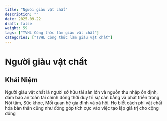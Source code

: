 ```yaml
---
title: "Người giàu vật chất"
description: ""
date: 2025-09-22
draft: false
weight: 59
tags: ["TVHL Công thức làm giàu vật chất"]
categories: ["TVHL Công thức làm giàu vật chất"]
---
```


# Người giàu vật chất

<!-- **Mã:** 
**Nhóm:**  -->

## Khái Niệm

Người giàu vật chất là người sở hữu tài sản lớn và nguồn thu nhập ổn định, đảm bảo an toàn tài chính đồng thời duy trì sự cân bằng và phát triển trong Nội tâm, Sức khỏe, Mối quan hệ gia đình và xã hội. Họ biết cách phi vật chất hóa bản thân cũng như đóng góp tích cực vào việc tạo lập giá trị cho cộng đồng